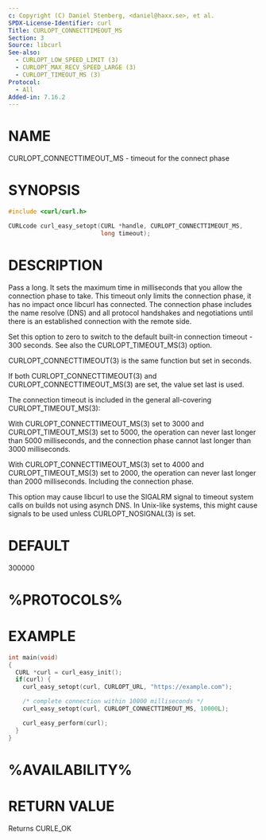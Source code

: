 ```yaml
---
c: Copyright (C) Daniel Stenberg, <daniel@haxx.se>, et al.
SPDX-License-Identifier: curl
Title: CURLOPT_CONNECTTIMEOUT_MS
Section: 3
Source: libcurl
See-also:
  - CURLOPT_LOW_SPEED_LIMIT (3)
  - CURLOPT_MAX_RECV_SPEED_LARGE (3)
  - CURLOPT_TIMEOUT_MS (3)
Protocol:
  - All
Added-in: 7.16.2
---
```


# NAME

CURLOPT_CONNECTTIMEOUT_MS - timeout for the connect phase

# SYNOPSIS

~~~c
#include <curl/curl.h>

CURLcode curl_easy_setopt(CURL *handle, CURLOPT_CONNECTTIMEOUT_MS,
                          long timeout);
~~~

# DESCRIPTION

Pass a long. It sets the maximum time in milliseconds that you allow the
connection phase to take. This timeout only limits the connection phase, it
has no impact once libcurl has connected. The connection phase includes the
name resolve (DNS) and all protocol handshakes and negotiations until there is
an established connection with the remote side.

Set this option to zero to switch to the default built-in connection timeout -
300 seconds. See also the CURLOPT_TIMEOUT_MS(3) option.

CURLOPT_CONNECTTIMEOUT(3) is the same function but set in seconds.

If both CURLOPT_CONNECTTIMEOUT(3) and CURLOPT_CONNECTTIMEOUT_MS(3) are set,
the value set last is used.

The connection timeout is included in the general all-covering
CURLOPT_TIMEOUT_MS(3):

With CURLOPT_CONNECTTIMEOUT_MS(3) set to 3000 and CURLOPT_TIMEOUT_MS(3) set to
5000, the operation can never last longer than 5000 milliseconds, and the
connection phase cannot last longer than 3000 milliseconds.

With CURLOPT_CONNECTTIMEOUT_MS(3) set to 4000 and CURLOPT_TIMEOUT_MS(3) set to
2000, the operation can never last longer than 2000 milliseconds. Including
the connection phase.

This option may cause libcurl to use the SIGALRM signal to timeout system
calls on builds not using asynch DNS. In Unix-like systems, this might cause
signals to be used unless CURLOPT_NOSIGNAL(3) is set.

# DEFAULT

300000

# %PROTOCOLS%

# EXAMPLE

~~~c
int main(void)
{
  CURL *curl = curl_easy_init();
  if(curl) {
    curl_easy_setopt(curl, CURLOPT_URL, "https://example.com");

    /* complete connection within 10000 milliseconds */
    curl_easy_setopt(curl, CURLOPT_CONNECTTIMEOUT_MS, 10000L);

    curl_easy_perform(curl);
  }
}
~~~

# %AVAILABILITY%

# RETURN VALUE

Returns CURLE_OK
